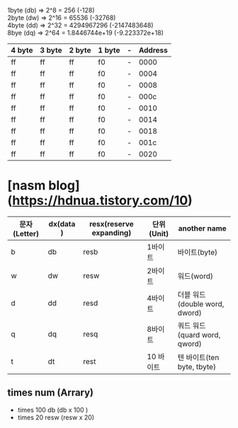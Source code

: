 1byte (db) => 2^8 = 256 (-128)  
2byte (dw) => 2^16 = 65536 (-32768)  
4byte (dd) => 2^32 = 4294967296 (-2147483648)  
8bye  (dq) => 2^64 = 1.8446744e+19 (-9.223372e+18)  

|4 byte|3 byte|2 byte|1 byte|-|Address|
|---|---|---|---|---|---|
|ff|ff|ff|f0|-|0000|
|ff|ff|ff|f0|-|0004|
|ff|ff|ff|f0|-|0008|
|ff|ff|ff|f0|-|000c|
|ff|ff|ff|f0|-|0010|
|ff|ff|ff|f0|-|0014|
|ff|ff|ff|f0|-|0018|
|ff|ff|ff|f0|-|001c|
|ff|ff|ff|f0|-|0020|


# [nasm blog] (https://hdnua.tistory.com/10)
| 문자(Letter) | dx(data )| resx(reserve expanding) | 단위(Unit) | another name |
|---|---|---|---|---|
| b | db | resb | 1바이트 | 바이트(byte) |
| w | dw | resw | 2바이트 | 워드(word) |
| d | dd | resd | 4바이트 | 더블 워드(double word, dword) |
| q | dq | resq | 8바이트 | 쿼드 워드(quard word, qword) |
| t | dt | rest | 10 바이트 | 텐 바이트(ten byte, tbyte) |
## times num (Arrary)
- times 100 db (db x 100 )
- times 20 resw  (resw x 20)



